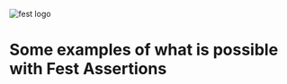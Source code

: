 ![fest logo](/easytesting/fest-examples/raw/master/img/fest-header-image-black-text.png)

# Some examples of what is possible with Fest Assertions 
